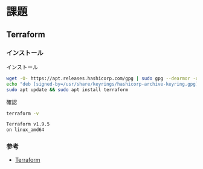 # 課題

## Terraform

### インストール

インストール

```sh
wget -O- https://apt.releases.hashicorp.com/gpg | sudo gpg --dearmor -o /usr/share/keyrings/hashicorp-archive-keyring.gpg
echo "deb [signed-by=/usr/share/keyrings/hashicorp-archive-keyring.gpg] https://apt.releases.hashicorp.com $(lsb_release -cs) main" | sudo tee /etc/apt/sources.list.d/hashicorp.list
sudo apt update && sudo apt install terraform
```

確認

```sh
terraform -v
```

```sh
Terraform v1.9.5
on linux_amd64
```

### 参考

- [Terraform](https://developer.hashicorp.com/terraform)
